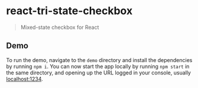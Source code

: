 # react-tri-state-checkbox

> Mixed-state checkbox for React

## Demo

To run the demo, navigate to the `demo` directory and install the dependencies by running `npm i`. You can now start the app locally by running `npm start` in the same directory, and opening up the URL logged in your console, usually [localhost:1234](http://localhost:1234/).

